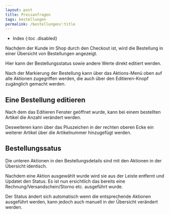 ```yaml
---
layout: post
title: Preisanfragen
tags: bestellungen
permalink: /bestellungen/:title
---
```



+ Index
{:toc .disabled}




Nachdem der Kunde im Shop durch den Checkout ist, wird die Bestellung in einer Übersicht von Bestellungen angezeigt.


Hier kann der Bestellungsstatus sowie andere Werte direkt editiert werden. 


Nach der Markierung der Bestellung kann über das Aktions-Menü oben auf alle Aktionen zugegriffen werden, die auch über den Editieren-Knopf zugänglich gemacht werden.


## Eine Bestellung editieren 


Nach dem das Editieren Fenster geöffnet wurde, kann bei einem bestellten Artikel die Anzahl verändert werden.


Desweiteren kann über das Pluszeichen in der rechten oberen Ecke ein weiterer Artikel über die Artikelnummer hinzugefügt werden.


## Bestellungssatus


Die unteren Aktionen in den Bestellungsdetails sind mit den Aktionen in der Übersicht identisch.


Nachdem eine Aktion ausgewählt wurde wird sie aus der Leiste entfernt und Updatet den Status.
Es ist nun ersichtlich das bereits eine Rechnung/Versandschein/Storno etc. ausgeführt wurde.


Der Status ändert sich automatisch wenn die entsprechende Aktionen ausgeführt werden, kann jedoch auch manuell in der Übersicht verändert werden.
